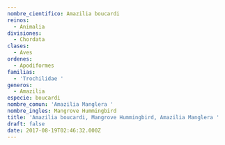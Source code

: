 ```yaml
---
nombre_cientifico: Amazilia boucardi
reinos:
  - Animalia
divisiones:
  - Chordata
clases:
  - Aves
ordenes:
  - Apodiformes
familias:
  - 'Trochilidae '
generos:
  - Amazilia
especie: boucardi
nombre_comun: 'Amazilia Manglera '
nombre_ingles: Mangrove Hummingbird
title: 'Amazilia boucardi, Mangrove Hummingbird, Amazilia Manglera '
draft: false
date: 2017-08-19T02:46:32.000Z
---
```


